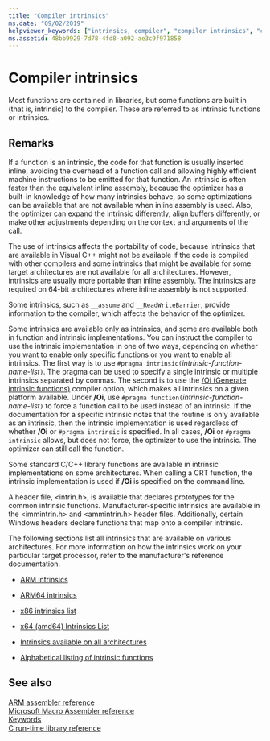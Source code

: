 ```yaml
---
title: "Compiler intrinsics"
ms.date: "09/02/2019"
helpviewer_keywords: ["intrinsics, compiler", "compiler intrinsics", "cl.exe compiler, performance", "cl.exe compiler, intrinsics"]
ms.assetid: 48bb9929-7d78-4fd8-a092-ae3c9f971858
---
```

# Compiler intrinsics

Most functions are contained in libraries, but some functions are built in (that is, intrinsic) to the compiler. These are referred to as intrinsic functions or intrinsics.

## Remarks

If a function is an intrinsic, the code for that function is usually inserted inline, avoiding the overhead of a function call and allowing highly efficient machine instructions to be emitted for that function. An intrinsic is often faster than the equivalent inline assembly, because the optimizer has a built-in knowledge of how many intrinsics behave, so some optimizations can be available that are not available when inline assembly is used. Also, the optimizer can expand the intrinsic differently, align buffers differently, or make other adjustments depending on the context and arguments of the call.

The use of intrinsics affects the portability of code, because intrinsics that are available in Visual C++ might not be available if the code is compiled with other compilers and some intrinsics that might be available for some target architectures are not available for all architectures. However, intrinsics are usually more portable than inline assembly. The intrinsics are required on 64-bit architectures where inline assembly is not supported.

Some intrinsics, such as `__assume` and `__ReadWriteBarrier`, provide information to the compiler, which affects the behavior of the optimizer.

Some intrinsics are available only as intrinsics, and some are available both in function and intrinsic implementations. You can instruct the compiler to use the intrinsic implementation in one of two ways, depending on whether you want to enable only specific functions or you want to enable all intrinsics. The first way is to use `#pragma intrinsic(`*intrinsic-function-name-list*`)`. The pragma can be used to specify a single intrinsic or multiple intrinsics separated by commas. The second is to use the [/Oi (Generate intrinsic functions)](../build/reference/oi-generate-intrinsic-functions.md) compiler option, which makes all intrinsics on a given platform available. Under **/Oi**, use `#pragma function(`*intrinsic-function-name-list*`)` to force a function call to be used instead of an intrinsic. If the documentation for a specific intrinsic notes that the routine is only available as an intrinsic, then the intrinsic implementation is used regardless of whether **/Oi** or `#pragma intrinsic` is specified. In all cases, **/Oi** or `#pragma intrinsic` allows, but does not force, the optimizer to use the intrinsic. The optimizer can still call the function.

Some standard C/C++ library functions are available in intrinsic implementations on some architectures. When calling a CRT function, the intrinsic implementation is used if **/Oi** is specified on the command line.

A header file, \<intrin.h>, is available that declares prototypes for the common intrinsic functions. Manufacturer-specific intrinsics are available in the \<immintrin.h> and \<ammintrin.h> header files. Additionally, certain Windows headers declare functions that map onto a compiler intrinsic.

The following sections list all intrinsics that are available on various architectures. For more information on how the intrinsics work on your particular target processor, refer to the manufacturer's reference documentation.

- [ARM intrinsics](../intrinsics/arm-intrinsics.md)

- [ARM64 intrinsics](../intrinsics/arm64-intrinsics.md)

- [x86 intrinsics list](../intrinsics/x86-intrinsics-list.md)

- [x64 (amd64) Intrinsics List](../intrinsics/x64-amd64-intrinsics-list.md)

- [Intrinsics available on all architectures](../intrinsics/intrinsics-available-on-all-architectures.md)

- [Alphabetical listing of intrinsic functions](../intrinsics/alphabetical-listing-of-intrinsic-functions.md)

## See also

[ARM assembler reference](../assembler/arm/arm-assembler-reference.md)<br/>
[Microsoft Macro Assembler reference](../assembler/masm/microsoft-macro-assembler-reference.md)<br/>
[Keywords](../cpp/keywords-cpp.md)<br/>
[C run-time library reference](../c-runtime-library/c-run-time-library-reference.md)
